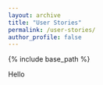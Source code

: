 ```yaml
---
layout: archive
title: "User Stories"
permalink: /user-stories/
author_profile: false
---
```


{% include base_path %}

Hello